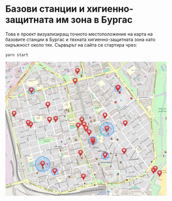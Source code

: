 # Базови станции и хигиенно-защитната им зона в Бургас
Това е проект визуализиращ точното местоположение на карта на базовите станции в Бургас и тяхната хигиенно-защитната зона като окръжност около тях.
Сървърът на сайта се стартира чрез:
```
yarn start
```
![Screenshot of the app](screenshot.png)
